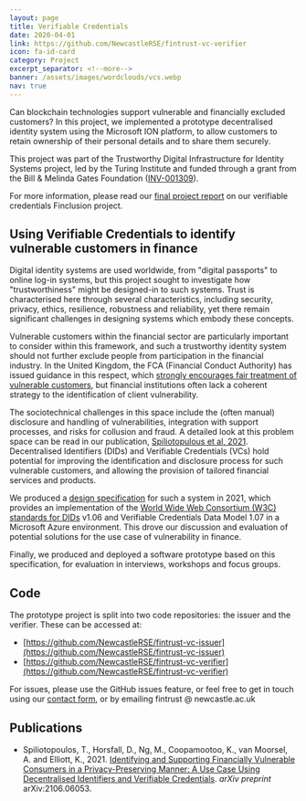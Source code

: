```yaml
---
layout: page
title: Verifiable Credentials
date: 2020-04-01
link: https://github.com/NewcastleRSE/fintrust-vc-verifier
icon: fa-id-card
category: Project
excerpt_separator: <!--more-->
banner: /assets/images/wordclouds/vcs.webp
nav: true
---
```


Can blockchain technologies support vulnerable and financially excluded customers? In this project, we implemented a prototype decentralised identity system using the Microsoft ION platform, to allow customers to retain ownership of their personal details and to share them securely. 

<!--more-->

This project was part of the Trustworthy Digital Infrastructure for Identity Systems project, led by the Turing Institute and funded through a grant from the Bill & Melinda Gates Foundation ([INV-001309](https://www.gatesfoundation.org/about/committed-grants/2019/12/INV001309)).

For more information, please read our [final project report](/assets/pdf/D6_Finclusion_final_report.pdf) on our verifiable credentials Finclusion project.

## Using Verifiable Credentials to identify vulnerable customers in finance

Digital identity systems are used worldwide, from "digital passports" to online log-in systems, but this project sought to investigate how "trustworthiness" might be designed-in to such systems. Trust is characterised here through several characteristics, including security, privacy, ethics, resilience, robustness and reliability, yet there remain significant challenges in designing systems which embody these concepts.

Vulnerable customers within the financial sector are particularly important to consider within this framework, and such a trustworthy identity system should not further exclude people from participation in the financial industry. In the United Kingdom, the FCA (Financial Conduct Authority) has issued guidance in this respect, which [strongly encourages fair treatment of vulnerable customers](https://www.fca.org.uk/publications/finalised-guidance/guidance-firms-fair-treatment-vulnerable-customers), but financial institutions often lack a coherent strategy to the identification of client vulnerability. 

The sociotechnical challenges in this space include the (often manual) disclosure and handling of vulnerabilities, integration with support processes, and risks for collusion and fraud. A detailed look at this problem space can be read in our publication, [Spiliotopulous et al, 2021](/publication/2021/06/10/Identifying-and-Supporting-Financially-Vulnerable-Consumers.html). Decentralised Identifiers (DIDs) and Verifiable Credentials (VCs) hold potential for improving the identification and disclosure process for such vulnerable customers, and allowing the provision of tailored financial services and products.

We produced a [design specification](/assets/pdf/%5BSDS%5D%20Trustworthy%20Digital%20Infrastructure%20for%20Identity%20Systems.pdf) for such a system in 2021, which provides an implementation of the [World Wide Web Consortium (W3C) standards for DIDs](https://w3c.github.io/did-core/) v1.06 and Verifiable Credentials Data Model 1.07 in a Microsoft Azure environment. This drove our discussion and evaluation of potential solutions for the use case of vulnerability in finance.

Finally, we produced and deployed a software prototype based on this specification, for evaluation in interviews, workshops and focus groups.


## Code
The prototype project is split into two code repositories: the issuer and the verifier. These can be accessed at:

  - [https://github.com/NewcastleRSE/fintrust-vc-issuer](https://github.com/NewcastleRSE/fintrust-vc-issuer)
  - [https://github.com/NewcastleRSE/fintrust-vc-verifier](https://github.com/NewcastleRSE/fintrust-vc-verifier)

For issues, please use the GitHub issues feature, or feel free to get in touch using our [contact form](/contact.html), or by emailing
<span class="email">
    <span class="email-address">fintrust</span>
    <span class="email-separator">@</span>
    <span class="email-domain">newcastle.ac.uk</span>
</span>

## Publications
* Spiliotopoulos, T., Horsfall, D., Ng, M., Coopamootoo, K., van Moorsel, A. and Elliott, K., 2021. [Identifying and Supporting Financially Vulnerable Consumers in a Privacy-Preserving Manner: A Use Case Using Decentralised Identifiers and Verifiable Credentials](/publication/2021/06/10/Identifying-and-Supporting-Financially-Vulnerable-Consumers.html). *arXiv preprint* arXiv:2106.06053.
